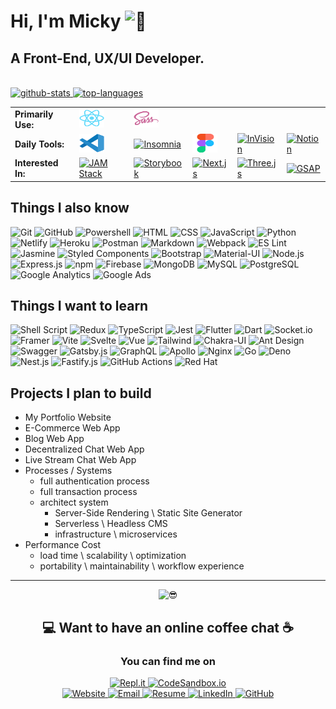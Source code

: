# Hi, I'm Micky <img alt="👋" width="30" src="https://raw.githubusercontent.com/MartinHeinz/MartinHeinz/master/wave.gif" />

## A Front-End, UX/UI Developer.

<br/>

<a href="https://github.com/awwmicky">
  <img alt="github-stats" height="180em" src="https://github-readme-stats.vercel.app/api?username=awwmicky&theme=blue-green&include_all_commits=true&count_private=true&show_icons=true" />
  <img alt="top-languages" height="180em" src="https://github-readme-stats.vercel.app/api/top-langs/?username=awwmicky&theme=blue-green&layout=compact&langs_count=5" />
</a>

<table>
  <!-- <tr> <td>+</td> </tr> -->
  <!-- <a title="" target="_blank" href=""><img alt="" src="" /></a> -->
  <tr>
    <td><b>Primarily Use:</b></td>
    <td>
      <a title="React" target="_blank" href="https://reactjs.org/">
        <img alt="React" height="30" width="40" src="https://raw.githubusercontent.com/devicons/devicon/master/icons/react/react-original.svg" />
      </a>
    </td>
    <td>
      <a title="Sass" target="_blank" href="https://sass-lang.com/">
        <img alt="Sass" height="30" width="40" src="https://raw.githubusercontent.com/devicons/devicon/master/icons/sass/sass-original.svg" />
      </a>
    </td>
  </tr>
  <tr> 
    <td><b>Daily Tools:</b></td>
    <td>
      <a title="VS Code" target="_blank" href="https://code.visualstudio.com/">
        <img alt="VS Code" height="30" width="40" src="https://raw.githubusercontent.com/devicons/devicon/master/icons/vscode/vscode-original.svg" />
      </a>
    </td>
    <td>
      <a title="Insomnia" target="_blank" href="https://insomnia.rest/">
        <img alt="Insomnia" height="30" width="40" src="https://raw.githubusercontent.com/gilbarbara/logos/master/logos/insomnia.svg" />
      </a>
    </td>
    <td>
      <a title="Figma" target="_blank" href="https://www.figma.com/">
        <img alt="Figma" height="30" width="40" src="https://raw.githubusercontent.com/devicons/devicon/master/icons/figma/figma-original.svg" />
      </a>
    </td>
    <td>
      <a title="InVision" target="_blank" href="https://www.invisionapp.com/">
        <img alt="InVision" height="30" width="40" src="https://raw.githubusercontent.com/gilbarbara/logos/master/logos/invision-icon.svg" />
      </a>
    </td>
    <td>
      <a title="Notion" target="_blank" href="https://www.notion.so/">
        <img alt="Notion" height="30" width="30" src="https://static.cdnlogo.com/logos/n/50/notion.svg" />
      </a>
    </td>
  </tr>
  <tr> 
    <td><b>Interested In:</b></td>
    <td>
      <a target="_blank" href="https://jamstack.org/">
        <img alt="JAM Stack" src="https://img.shields.io/badge/JAM_Stack-F00080?style=flat-square&logo=jamstack&logoColor=white" />
      </a>
    </td>
    <td>
      <a target="_blank" href="https://storybook.js.org/">
        <img alt="Storybook" src="https://img.shields.io/badge/Storybook-FF4785?style=flat-square&logo=storybook&logoColor=white" />
      </a>
    </td>
    <td>
      <a target="_blank" href="https://nextjs.org/">
        <img alt="Next.js" src="https://img.shields.io/badge/Next.js-000000?style=flat-square&logo=nextdotjs&logoColor=white" />
      </a>
    </td>
    <td>
      <a target="_blank" href="https://threejs.org/">
        <img alt="Three.js" src="https://img.shields.io/badge/Three.js-black?style=flat-square&logo=three.js&logoColor=white" />
      </a>
    </td>
    <td>
      <a target="_blank" href="https://greensock.com/gsap/">
        <img alt="GSAP" src="https://img.shields.io/badge/Green_Sock-88CE02?style=flat-square&logo=greensock&logoColor=black" />
      </a>
    </td>
  </tr>
</table>

## Things I also know

<div>
  <!-- <img alt="" src="" /> -->
  <img alt="Git" src="https://img.shields.io/badge/Git-F05032?style=flat-square&logo=git&logoColor=white" />
  <img alt="GitHub" src="https://img.shields.io/badge/GitHub-333333?style=flat-square&logo=github&logoColor=white" />
  <img alt="Powershell" src="https://img.shields.io/badge/PowerShell-5391FE?style=flat-square&logo=PowerShell&logoColor=white" />
  <img alt="HTML" src="https://img.shields.io/badge/HTML-E34F26?style=flat-square&logo=html5&logoColor=white" />
  <img alt="CSS" src="https://img.shields.io/badge/CSS-1572B6?style=flat-square&logo=css3&logoColor=white" />
  <img alt="JavaScript" src="https://img.shields.io/badge/JavaScript-F7DF1E?style=flat-square&logo=javascript&logoColor=black" />
  <img alt="Python" src="https://img.shields.io/badge/Python-FFD43B?style=flat-square&logo=python&logoColor=darkgreen" />
  <img alt="Netlify" src="https://img.shields.io/badge/Netlify-00C7B7?style=flat-square&logo=netlify&logoColor=white" />
  <img alt="Heroku" src="https://img.shields.io/badge/Heroku-430098?style=flat-square&logo=heroku&logoColor=white" />
  <img alt="Postman" src="https://img.shields.io/badge/Postman-FF6C37?style=flat-square&logo=Postman&logoColor=white" />
  <img alt="Markdown" src="https://img.shields.io/badge/Markdown-000000?style=flat-square&logo=markdown&logoColor=white" />
  <img alt="Webpack" src="https://img.shields.io/badge/Webpack-8DD6F9?style=flat-square&logo=webpack&logoColor=white" />
  <img alt="ES Lint" src="https://img.shields.io/badge/ESlint-3A33D1?style=flat-square&logo=eslint&logoColor=white" />  
  <img alt="Jasmine" src="https://img.shields.io/badge/Jasmine-8A4182?style=flat-square&logo=Jasmine&logoColor=white" />
  <img alt="Styled Components" src="https://img.shields.io/badge/Styled_Components-db7092?style=flat-square&logo=styled-components&logoColor=white" />
  <img alt="Bootstrap" src="https://img.shields.io/badge/Bootstrap-563D7C?style=flat-square&logo=bootstrap&logoColor=white" />
  <img alt="Material-UI" src="https://img.shields.io/badge/Material--UI-0081CB?style=flat-square&logo=material-ui&logoColor=white" />
  <img alt="Node.js" src="https://img.shields.io/badge/Node.js-43853d?style=flat-square&logo=Node.js&logoColor=white" />
  <img alt="Express.js" src="https://img.shields.io/badge/Express.js-%23404d59.svg?style=flat-square&logo=express&logoColor=white" />
  <img alt="npm" src="https://img.shields.io/badge/npm-CB3837?style=flat-square&logo=npm&logoColor=white" />
  <img alt="Firebase" src="https://img.shields.io/badge/Firebase-ffca28?style=flat-square&logo=firebase&logoColor=black" />
  <img alt="MongoDB" src="https://img.shields.io/badge/MongoDB-13aa52?style=flat-square&logo=mongodb&logoColor=white" />
  <img alt="MySQL" src="https://img.shields.io/badge/MySQL-00000F?style=flat-square&logo=mysql&logoColor=white" />
  <img alt="PostgreSQL" src="https://img.shields.io/badge/PostgreSQL-316192?style=flat-square&logo=postgresql&logoColor=white" />
  <img alt="Google Analytics" src="https://img.shields.io/badge/Google_Analytics-E37400?style=flat-square&logo=google%20analytics&logoColor=white" />
  <img alt="Google Ads" src="https://img.shields.io/badge/Google_Ads-3c8bd8?style=flat-square&logo=google%20ads&logoColor=white" />
</div>

## Things I want to learn

<div>
  <!-- <img alt="" src="" /> -->
  <img alt="Shell Script" src="https://img.shields.io/badge/Shell_Script-121011?style=flat-square&logo=gnu-bash&logoColor=white" />
  <img alt="Redux" src="https://img.shields.io/badge/Redux-593D88?style=flat-square&logo=redux&logoColor=white" />
  <img alt="TypeScript" src="https://img.shields.io/badge/TypeScript-007ACC?style=flat-square&logo=typescript&logoColor=white" />
  <img alt="Jest" src="https://img.shields.io/badge/Jest-%23C21325?style=flat-square&logo=jest&logoColor=white" />
  <img alt="Flutter" src="https://img.shields.io/badge/Flutter-02569B?style=flat-square&logo=flutter&logoColor=white" />
  <img alt="Dart" src="https://img.shields.io/badge/Dart-0175C2?style=flat-square&logo=dart&logoColor=white" />
  <img alt="Socket.io" src="https://img.shields.io/badge/Socket.io-010101?&style=flat-square&logo=Socket.io&logoColor=white" />
  <img alt="Framer" src="https://img.shields.io/badge/Framer-black?style=flat-square&logo=framer&logoColor=blue" />
  <img alt="Vite" src="https://img.shields.io/badge/Vite-B73BFE?style=flat-square&logo=vite&logoColor=FFD62E" />
  <img alt="Svelte" src="https://img.shields.io/badge/Svelte.js-4A4A55?style=flat-square&logo=svelte&logoColor=FF3E00" />
  <img alt="Vue" src="https://img.shields.io/badge/Vue.js-35495E?style=flat-square&logo=vue.js&logoColor=4FC08D" />
  <img alt="Tailwind" src="https://img.shields.io/badge/Tailwind-38B2AC?style=flat-square&logo=tailwind-css&logoColor=white" />
  <img alt="Chakra-UI" src="https://img.shields.io/badge/Chakra--UI-319795?style=flat-square&logo=chakra-ui&logoColor=white" />
  <img alt="Ant Design" src="https://img.shields.io/badge/Ant%20Design-1890FF?style=flat-square&logo=antdesign&logoColor=white" />
  <img alt="Swagger" src="https://img.shields.io/badge/Swagger-85EA2D?style=flat-square&logo=Swagger&logoColor=white" />
  <img alt="Gatsby.js" src="https://img.shields.io/badge/Gatsby.js-663399?style=flat-square&logo=gatsby&logoColor=white" />
  <img alt="GraphQL" src="https://img.shields.io/badge/GraphQL-E10098?style=flat-square&logo=graphql&logoColor=white" />
  <img alt="Apollo" src="https://img.shields.io/badge/Apollo-311C87?style=flat-square&logo=apollo-graphql&logoColor=white" />
  <img alt="Nginx" src="https://img.shields.io/badge/Nginx-009639?style=flat-square&logo=nginx&logoColor=white" />
  <img alt="Go" src="https://img.shields.io/badge/Go-%2300ADD8.svg?style=flat-square&logo=go&logoColor=white" />
  <img alt="Deno" src="https://img.shields.io/badge/Deno-464647?style=flat-square&logo=deno&logoColor=white" />
  <img alt="Nest.js" src="https://img.shields.io/badge/Nest.js-%23E0234E.svg?style=flat-square&logo=nestjs&logoColor=white" />
  <img alt="Fastify.js" src="https://img.shields.io/badge/Fastify.js-202020?style=flat-square&logo=fastify&logoColor=white" />
  <img alt="GitHub Actions" src="https://img.shields.io/badge/GitHub_Actions-2088FF?style=flat-square&logo=github-actions&logoColor=white" />
  <img alt="Red Hat" src="https://img.shields.io/badge/Red%20Hat-EE0000?style=flat-square&logo=redhat&logoColor=white" />
</div>

## Projects I plan to build

- My Portfolio Website
- E-Commerce Web App
- Blog Web App
- Decentralized Chat Web App
- Live Stream Chat Web App
- Processes / Systems
  - full authentication process
  - full transaction process
  - architect system
    - Server-Side Rendering \ Static Site Generator
    - Serverless \ Headless CMS
    - infrastructure \ microservices
- Performance Cost
  - load time \ scalability \ optimization
  - portability \ maintainability \ workflow experience

---

<div align="center">
  <img alt="😎" width="30" src="https://emojis.slackmojis.com/emojis/images/1531849430/4246/blob-sunglasses.gif" />
  <h2><b>💻 Want to have an online coffee chat ☕</b></h2>
  <h3>You can find me on</h3>
  <!-- <a target="_blank" href=""><img alt="" src="" /></a> -->

  <div>
    <a target="_blank" href="https://repl.it/@awwmicky">
      <img alt="Repl.it" src="https://img.shields.io/badge/Repl.it-%230D101E.svg?style=for-the-badge&logo=replit&logoColor=white" />
    </a>
    <a target="_blank" href="https://codesandbox.io/u/awwmicky/sandboxes">
      <img alt="CodeSandbox.io" src="https://img.shields.io/badge/CodeSandbox.io-000000?style=for-the-badge&logo=CodeSandbox&logoColor=white" />
    </a>
  </div>
  
  <div>
    <a target="_blank" href="https://www.aww-micky.com">
      <img alt="Website" src="https://img.shields.io/badge/Website-25D366?style=for-the-badge&logo=world&logoColor=white" />
    </a>
    <a href="mailto:michael_fred_alvarez@yahoo.com">
      <img alt="Email" src="https://img.shields.io/badge/Email-D14836?style=for-the-badge&logoColor=white" />
    </a>
    <a target="_blank" href="https://cutt.ly/michael-f-alvarez-cv">
      <img alt="Resume" src="https://img.shields.io/badge/Resume-EEEEEE.svg?style=for-the-badge&logoColor=FFF" />
    </a>
    <a target="_blank" href="https://www.linkedin.com/in/awwmicky">
      <img alt="LinkedIn" src="https://img.shields.io/badge/LinkedIn-0077B5?style=for-the-badge&logo=linkedin&logoColor=FFF" />
    </a>
    <a target="_blank" href="https://github.com/Arcane-404">
      <img alt="GitHub" src="https://img.shields.io/badge/Arcane404-100000?style=for-the-badge&logo=github&logoColor=FFF" />
    </a>
  </div>
</div>


<!-- 
<br />

<img 
  alt="github-contribution-grid-snake" 
  src="https://github.com/awwmicky/awwmicky/blob/output/github-contribution-grid-snake.svg" 
/> 
-->